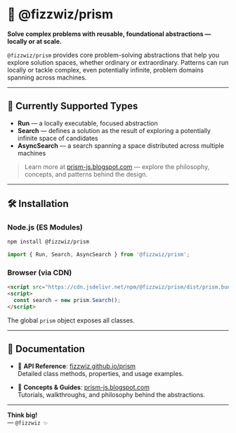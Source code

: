 # 🔺 @fizzwiz/prism

**Solve complex problems with reusable, foundational abstractions — locally or at scale.**

`@fizzwiz/prism` provides core problem-solving abstractions that help you explore solution spaces, whether ordinary or extraordinary. Patterns can run locally or tackle complex, even potentially infinite, problem domains spanning across machines.

---

## 🔹 Currently Supported Types

- **Run** — a locally executable, focused abstraction  
- **Search** — defines a solution as the result of exploring a potentially infinite space of candidates  
- **AsyncSearch** — a search spanning a space distributed across multiple machines  

> Learn more at [prism-js.blogspot.com](https://prism-js.blogspot.com) — explore the philosophy, concepts, and patterns behind the design.

---

## 🛠️ Installation

### Node.js (ES Modules)

```bash
npm install @fizzwiz/prism
```

```js
import { Run, Search, AsyncSearch } from '@fizzwiz/prism';
```

### Browser (via CDN)

```html
<script src="https://cdn.jsdelivr.net/npm/@fizzwiz/prism/dist/prism.bundle.js"></script>
<script>
  const search = new prism.Search();
</script>
```

The global `prism` object exposes all classes.

---

## 📘 Documentation

- 📗 **API Reference**: [fizzwiz.github.io/prism](https://fizzwiz.github.io/prism)  
  Detailed class methods, properties, and usage examples.

- 📘 **Concepts & Guides**: [prism-js.blogspot.com](https://prism-js.blogspot.com)  
  Tutorials, walkthroughs, and philosophy behind the abstractions.

---

**Think big!**  
— `@fizzwiz ✨`